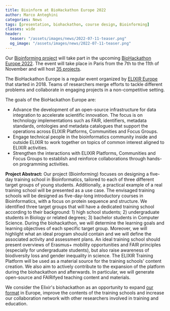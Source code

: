 ```yaml
---
title: Bioinform at BioHackathon Europe 2022
author: Marco Anteghini
categories: News
tags: [presentation, biohackathon, course design, Bioinforming]
classes: wide
header:
  teaser: "/assets/images/news/2022-07-11-teaser.png"
  og_image: "/assets/images/news/2022-07-11-teaser.png"
---
```


Our [Bioinforming project](https://github.com/elixir-europe/biohackathon-projects-2022/tree/main/3) will take part in the upcoming [BioHackathon Europe 2022](https://biohackathon-europe.org/index.html). The event will take place in Paris from the 7th to the 11th of November and will host [35 projects](https://biohackathon-europe.org/projects.html).

The BioHackathon Europe is a regular event organized by [ELIXIR Europe](https://elixir-europe.org/) that started in 2018. Teams of researchers merge efforts to tackle different problems and collaborate in engaging projects in a non-competitive setting. 

The goals of the BioHackathon Europe are:
- Advance the development of an open-source infrastructure for data integration to accelerate scientific innovation. The focus is on technology implementations such as FAIR, identifiers, metadata standards, ontologies and metadata catalogues that support the operations across ELIXIR Platforms, Communities and Focus Groups.
- Engage technical people in the bioinformatics community inside and outside ELIXIR to work together on topics of common interest aligned to ELIXIR activities.
- Strengthen the interactions with ELIXIR Platforms, Communities and Focus Groups to establish and reinforce collaborations through hands-on programming activities.

**Project Abstract:**
Our project (Bioinforming) focuses on designing a five-day training school in Bioinformatics, tailored to each of three different target groups of young students. Additionally, a practical example of a real training school will be presented as a use case.
The envisaged training schools will be designed as five-day-long introductory courses in Bioinformatics, with a focus on protein sequence and structure. We identified three target groups that will have a dedicated training school according to their background: 1) high school students; 2) undergraduate students in Biology or related degrees; 3) bachelor students in Computer Science. During the biohackathon, we will determine the learning goals and learning objectives of each specific target group. Moreover, we will highlight what an ideal program should contain and we will define the associated activity and assessment plans. An ideal training school should present overviews of Erasmus+ mobility opportunities and FAIR principles (especially for undergraduate students), but also raise awareness of biodiversity loss and gender inequality in science.
The ELIXIR Training Platform will be used as a material source for the training schools' content creation. We also aim to actively contribute to the expansion of the platform during the biohackathon and afterwards. In particular, we will generate open-source and FAIRifyed teaching content and materials.

We consider the Elixir's biohackathon as an opportunity to expand [our format](/training-school/) in Europe, improve the contents of the training schools and increase our collaboration network with other researchers involved in training and education.
